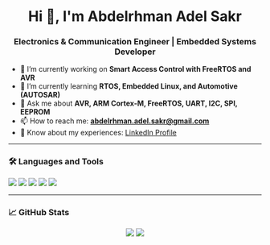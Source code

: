 <h1 align="center">Hi 👋, I'm Abdelrhman Adel Sakr</h1>
<h3 align="center">Electronics & Communication Engineer | Embedded Systems Developer</h3>

- 🔭 I’m currently working on **Smart Access Control with FreeRTOS and AVR**
- 🌱 I’m currently learning **RTOS, Embedded Linux, and Automotive (AUTOSAR)**
- 💬 Ask me about **AVR, ARM Cortex-M, FreeRTOS, UART, I2C, SPI, EEPROM**
- 📫 How to reach me: **abdelrhman.adel.sakr@gmail.com**
- 📄 Know about my experiences: [LinkedIn Profile](https://linkedin.com/in/abdelrhman-adel-sakr)

---

### 🛠️ Languages and Tools
<p align="left">
  <img src="https://img.shields.io/badge/C-00599C?style=for-the-badge&logo=c&logoColor=white"/>
  <img src="https://img.shields.io/badge/AVR-000000?style=for-the-badge&logo=atmel&logoColor=white"/>
  <img src="https://img.shields.io/badge/ARM Cortex--M-0091BD?style=for-the-badge&logo=arm&logoColor=white"/>
  <img src="https://img.shields.io/badge/FreeRTOS-03254C?style=for-the-badge&logo=freertos&logoColor=white"/>
  <img src="https://img.shields.io/badge/Embedded C-282C34?style=for-the-badge&logo=c&logoColor=61DAFB"/>
</p>

---

### 📈 GitHub Stats
<p align="center">
  <img src="https://github-readme-stats.vercel.app/api?username=abdelrhman-adel-sakr&show_icons=true&theme=radical" />
  <img src="https://github-readme-stats.vercel.app/api/top-langs/?username=abdelrhman-adel-sakr&layout=compact&theme=radical" />
</p>
